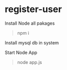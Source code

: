 # register-user

Install Node all pakages
> npm i

Install mysql db in system

Start Node App
> node app.js
